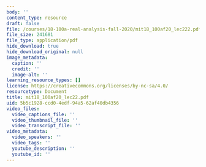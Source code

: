 ```yaml
---
body: ''
content_type: resource
draft: false
file: /courses/18-100a-real-analysis-fall-2020/mit18_100af20_lec222.pdf
file_size: 241681
file_type: application/pdf
hide_download: true
hide_download_original: null
image_metadata:
  caption: ''
  credit: ''
  image-alt: ''
learning_resource_types: []
license: https://creativecommons.org/licenses/by-nc-sa/4.0/
resourcetype: Document
title: mit18_100af20_lec22.pdf
uid: 5b5c1928-ccd0-4edf-94a5-62af40db4356
video_files:
  video_captions_file: ''
  video_thumbnail_file: ''
  video_transcript_file: ''
video_metadata:
  video_speakers: ''
  video_tags: ''
  youtube_description: ''
  youtube_id: ''
---
```

